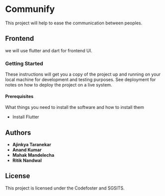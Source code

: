 # Communify
This project will help to ease the communication between peoples.

## Frontend

we will use flutter and dart for frontend UI.

### Getting Started

These instructions will get you a copy of the project up and running on your local machine for development and testing purposes. See deployment for notes on how to deploy the project on a live system.

#### Prerequisites

What things you need to install the software and how to install them
* Install Flutter

## Authors
 
* **Ajinkya Taranekar** 
* **Anand Kumar**
* **Mahak Mandelecha** 
* **Ritik Nandwal** 

## License

This project is licensed under the Codefoster and SGSITS.

